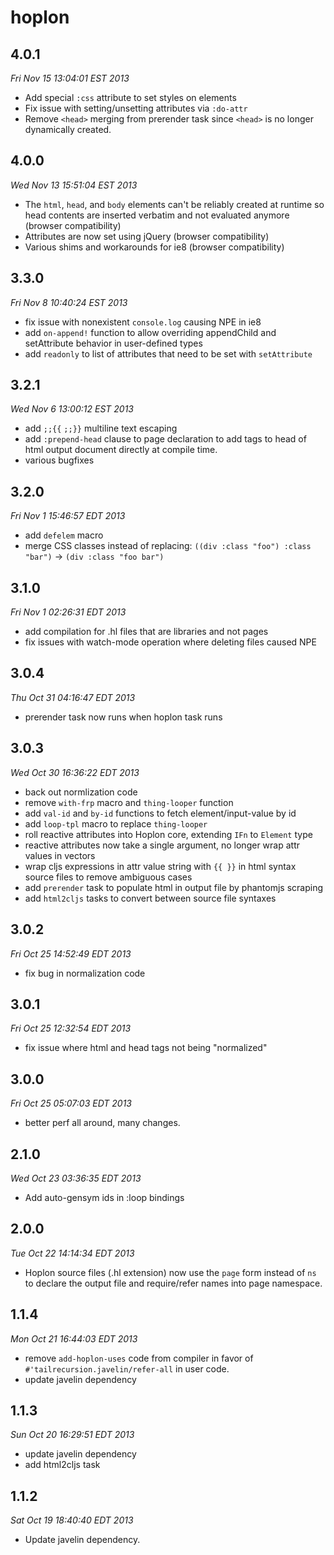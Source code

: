 # hoplon

## 4.0.1

*Fri Nov 15 13:04:01 EST 2013*

* Add special `:css` attribute to set styles on elements
* Fix issue with setting/unsetting attributes via `:do-attr`
* Remove `<head>` merging from prerender task since `<head>` is no longer
  dynamically created.

## 4.0.0

*Wed Nov 13 15:51:04 EST 2013*

* The `html`, `head`, and `body` elements can't be reliably created at runtime
  so head contents are inserted verbatim and not evaluated anymore (browser
  compatibility)
* Attributes are now set using jQuery (browser compatibility)
* Various shims and workarounds for ie8 (browser compatibility)

## 3.3.0

*Fri Nov  8 10:40:24 EST 2013*

* fix issue with nonexistent `console.log` causing NPE in ie8
* add `on-append!` function to allow overriding appendChild and setAttribute
  behavior in user-defined types
* add `readonly` to list of attributes that need to be set with `setAttribute`

## 3.2.1

*Wed Nov  6 13:00:12 EST 2013*

* add `;;{{` `;;}}` multiline text escaping
* add `:prepend-head` clause to page declaration to add tags to head of html
  output document directly at compile time.
* various bugfixes

## 3.2.0

*Fri Nov  1 15:46:57 EDT 2013*

* add `defelem` macro
* merge CSS classes instead of replacing: `((div :class "foo") :class "bar")`
  &rarr; `(div :class "foo bar")`

## 3.1.0

*Fri Nov  1 02:26:31 EDT 2013*

* add compilation for .hl files that are libraries and not pages
* fix issues with watch-mode operation where deleting files caused NPE

## 3.0.4

*Thu Oct 31 04:16:47 EDT 2013*

* prerender task now runs when hoplon task runs

## 3.0.3

*Wed Oct 30 16:36:22 EDT 2013*

* back out normlization code
* remove `with-frp` macro and `thing-looper` function
* add `val-id` and `by-id` functions to fetch element/input-value by id
* add `loop-tpl` macro to replace `thing-looper`
* roll reactive attributes into Hoplon core, extending `IFn` to `Element` type
* reactive attributes now take a single argument, no longer wrap attr values
  in vectors
* wrap cljs expressions in attr value string with `{{ }}` in html syntax source
  files to remove ambiguous cases
* add `prerender` task to populate html in output file by phantomjs scraping
* add `html2cljs` tasks to convert between source file syntaxes

## 3.0.2

*Fri Oct 25 14:52:49 EDT 2013*

* fix bug in normalization code

## 3.0.1

*Fri Oct 25 12:32:54 EDT 2013*

* fix issue where html and head tags not being "normalized"

## 3.0.0

*Fri Oct 25 05:07:03 EDT 2013*

* better perf all around, many changes.

## 2.1.0

*Wed Oct 23 03:36:35 EDT 2013*

* Add auto-gensym ids in :loop bindings

## 2.0.0

*Tue Oct 22 14:14:34 EDT 2013*

* Hoplon source files (.hl extension) now use the `page` form instead of `ns`
  to declare the output file and require/refer names into page namespace.

## 1.1.4

*Mon Oct 21 16:44:03 EDT 2013*

* remove `add-hoplon-uses` code from compiler in favor of
  `#'tailrecursion.javelin/refer-all` in user code.
* update javelin dependency

## 1.1.3

*Sun Oct 20 16:29:51 EDT 2013*

* update javelin dependency
* add html2cljs task

## 1.1.2

*Sat Oct 19 18:40:40 EDT 2013*

* Update javelin dependency.
